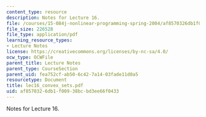 ```yaml
---
content_type: resource
description: Notes for Lecture 16.
file: /courses/15-084j-nonlinear-programming-spring-2004/af8570326db1f00938bcbd3ee66f0433_lec16_convex_sets.pdf
file_size: 226528
file_type: application/pdf
learning_resource_types:
- Lecture Notes
license: https://creativecommons.org/licenses/by-nc-sa/4.0/
ocw_type: OCWFile
parent_title: Lecture Notes
parent_type: CourseSection
parent_uid: fea752cf-ab50-6c42-7a14-03fade11d0a5
resourcetype: Document
title: lec16_convex_sets.pdf
uid: af857032-6db1-f009-38bc-bd3ee66f0433
---
```

Notes for Lecture 16.